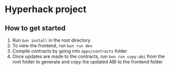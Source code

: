 # Hyperhack project

## How to get started

1. Run `bun install` in the root directory
2. To view the frontend, run `bun run dev`
3. Compile contracts by going into `apps/contracts` folder
4. Once updates are made to the contracts, run `bun run copy:abi` from the root folder to generate and copy the updated ABI to the frontend folder